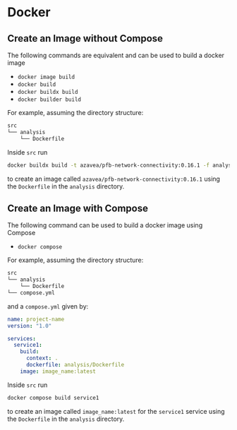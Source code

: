 # Docker

## Create an Image without Compose

The following commands are equivalent and can be used to build a docker image

- `docker image build`
- `docker build`
- `docker buildx build`
- `docker builder build`

For example, assuming the directory structure:

```bash
src
└── analysis
    └── Dockerfile
```

Inside `src` run

```bash
docker buildx build -t azavea/pfb-network-connectivity:0.16.1 -f analysis/Dockerfile .
```

to create an image called `azavea/pfb-network-connectivity:0.16.1` using the `Dockerfile` in the `analysis` directory.

## Create an Image with Compose

The following command can be used to build a docker image using Compose

- `docker compose`

For example, assuming the directory structure:

```bash
src
└── analysis
    └── Dockerfile
└── compose.yml
```

and a `compose.yml` given by:

```yaml
name: project-name
version: "1.0"

services:
  service1:
    build:
      context: .
      dockerfile: analysis/Dockerfile
    image: image_name:latest
```

Inside `src` run

```bash
docker compose build service1
```

to create an image called `image_name:latest` for the `service1` service using the `Dockerfile` in the `analysis` directory.
